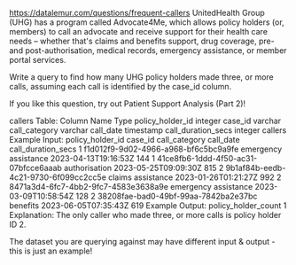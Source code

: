 https://datalemur.com/questions/frequent-callers
UnitedHealth Group (UHG) has a program called Advocate4Me, which allows policy holders (or, members) to call an advocate and receive support for their health care needs – whether that's claims and benefits support, drug coverage, pre- and post-authorisation, medical records, emergency assistance, or member portal services.

Write a query to find how many UHG policy holders made three, or more calls, assuming each call is identified by the case_id column.

If you like this question, try out Patient Support Analysis (Part 2)!

callers Table:
Column Name	Type
policy_holder_id	integer
case_id	varchar
call_category	varchar
call_date	timestamp
call_duration_secs	integer
callers Example Input:
policy_holder_id	case_id	call_category	call_date	call_duration_secs
1	f1d012f9-9d02-4966-a968-bf6c5bc9a9fe	emergency assistance	2023-04-13T19:16:53Z	144
1	41ce8fb6-1ddd-4f50-ac31-07bfcce6aaab	authorisation	2023-05-25T09:09:30Z	815
2	9b1af84b-eedb-4c21-9730-6f099cc2cc5e	claims assistance	2023-01-26T01:21:27Z	992
2	8471a3d4-6fc7-4bb2-9fc7-4583e3638a9e	emergency assistance	2023-03-09T10:58:54Z	128
2	38208fae-bad0-49bf-99aa-7842ba2e37bc	benefits	2023-06-05T07:35:43Z	619
Example Output:
policy_holder_count
1
Explanation:
The only caller who made three, or more calls is policy holder ID 2.

The dataset you are querying against may have different input & output - this is just an example!
